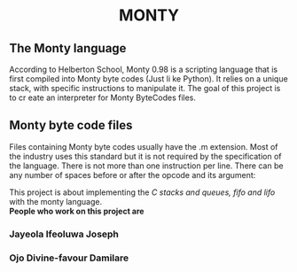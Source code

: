 # <div align="center">**MONTY**</div>                                                                                  
## The Monty language
                                        
According to Helberton School, Monty 0.98 is a scripting language that is first compiled into Monty byte codes (Just li
ke Python). It relies on a unique stack, with specific instructions to manipulate it. The goal of this project is to cr
eate an interpreter for Monty ByteCodes files.                                                                         
                                                                                                                       
## Monty byte code files                                        
                                                                                                                       
Files containing Monty byte codes usually have the .m extension. Most of the industry uses this standard but it is not 
required by the specification of the language. There is not more than one instruction per line. There can be any number
 of spaces before or after the opcode and its argument:                         
                                                                                                                       
This project is about implementing the _C stacks and queues, fifo and lifo_ with the monty language.                                                                                                                                       
**People who work on this project are**                                                                                
### Jayeola Ifeoluwa Joseph                                                                                            
### Ojo Divine-favour Damilare     
